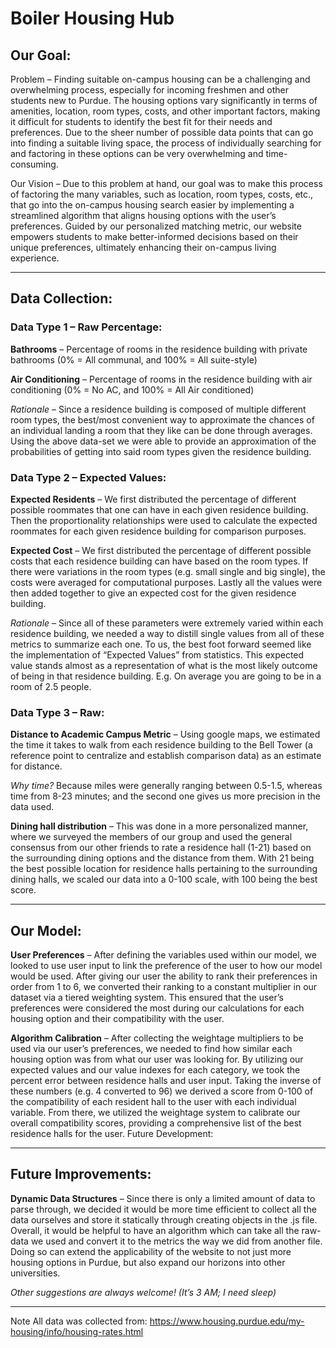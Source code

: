 # Boiler Housing Hub

## Our Goal:

Problem – Finding suitable on-campus housing can be a challenging and overwhelming process, especially for incoming freshmen and other students new to Purdue. The housing options vary significantly in terms of amenities, location, room types, costs, and other important factors, making it difficult for students to identify the best fit for their needs and preferences. Due to the sheer number of possible data points that can go into finding a suitable living space, the process of individually searching for and factoring in these options can be very overwhelming and time-consuming.

Our Vision – Due to this problem at hand, our goal was to make this process of factoring the many variables, such as location, room types, costs, etc., that go into the on-campus housing search easier by implementing a streamlined algorithm that aligns housing options with the user’s preferences. Guided by our personalized matching metric, our website empowers students to make better-informed decisions based on their unique preferences, ultimately enhancing their on-campus living experience.

---

## Data Collection:

### Data Type 1 – Raw Percentage:

**Bathrooms** – Percentage of rooms in the residence building with private bathrooms 
(0% = All communal, and 100% = All suite-style)

**Air Conditioning** – Percentage of rooms in the residence building with air conditioning
	(0% = No AC, and 100% = All Air conditioned)

*Rationale* – Since a residence building is composed of multiple different room types, the best/most convenient way to approximate the chances of an individual landing a room that they like can be done through averages. Using the above data-set we were able to provide an approximation of the probabilities of getting into said room types given the residence building. 


### Data Type 2 – Expected Values:

**Expected Residents** – We first distributed the percentage of different possible roommates that one can have in each given residence building. Then the proportionality relationships were used to calculate the expected roommates for each given residence building for comparison purposes.

**Expected Cost** – We first distributed the percentage of different possible costs that each residence building can have based on the room types. If there were variations in the room types (e.g. small single and big single), the costs were averaged for computational purposes. Lastly all the values were then added together to give an expected cost for the given residence building.

*Rationale* – Since all of these parameters were extremely varied within each residence building, we needed a way to distill single values from all of these metrics to summarize each one. To us, the best foot forward seemed like the implementation of “Expected Values” from statistics. This expected value stands almost as a representation of what is the most likely outcome of being in that residence building. E.g. On average you are going to be in a room of 2.5 people.


### Data Type 3 – Raw:

**Distance to Academic Campus Metric** – Using google maps, we estimated the time it takes to walk from each residence building to the Bell Tower (a reference point to centralize and establish comparison data) as an estimate for distance.

*Why time?* Because miles were generally ranging between 0.5-1.5, whereas time from 8-23 minutes; and the second one gives us more precision in the data used.

**Dining hall distribution** – This was done in a more personalized manner, where we surveyed the members of our group and used the general consensus from our other friends to rate a residence hall (1-21) based on the surrounding dining options and the distance from them. With 21 being the best possible location for residence halls pertaining to the surrounding dining halls, we scaled our data into a 0-100 scale, with 100 being the best score.

---

## Our Model:

**User Preferences** – After defining the variables used within our model, we looked to use user input to link the preference of the user to how our model would be used. After giving our user the ability to rank their preferences in order from 1 to 6, we converted their ranking to a constant multiplier in our dataset via a tiered weighting system. This ensured that the user’s preferences were considered the most during our calculations for each housing option and their compatibility with the user.

**Algorithm Calibration** – After collecting the weightage multipliers to be used via our user’s preferences, we needed to find how similar each housing option was from what our user was looking for. By utilizing our expected values and our value indexes for each category, we took the percent error between residence halls and user input. Taking the inverse of these numbers (e.g. 4 converted to 96) we derived a score from 0-100 of the compatibility of each resident hall to the user with each individual variable. From there, we utilized the weightage system to calibrate our overall compatibility scores, providing a comprehensive list of the best residence halls for the user.
Future Development:

---

## Future Improvements:

**Dynamic Data Structures** – Since there is only a limited amount of data to parse through, we decided it would be more time efficient to collect all the data ourselves and store it statically through creating objects in the .js file. Overall, it would be helpful to have an algorithm which can take all the raw-data we used and convert it to the metrics the way we did from another file. Doing so can extend the applicability of the website to not just more housing options in Purdue, but also expand our horizons into other universities.

*Other suggestions are always welcome! (It’s 3 AM; I need sleep)*
___________________________________________________________________________

Note All data was collected from:
https://www.housing.purdue.edu/my-housing/info/housing-rates.html
